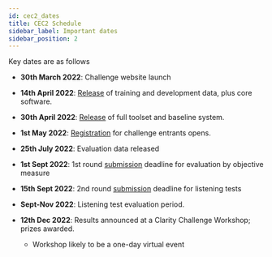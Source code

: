 ```yaml
---
id: cec2_dates
title: CEC2 Schedule
sidebar_label: Important dates
sidebar_position: 2
---
```


Key dates are as follows

- **30th March 2022**: Challenge website launch  
- **14th April 2022**: [Release](./cec2_download) of training and development data, plus core software.
- **30th April 2022**: [Release](./cec2_download) of full toolset and baseline system.
- **1st May 2022**: [Registration](./taking_part/cec2_registration) for challenge entrants opens.
- **25th July 2022**: Evaluation data released
- **1st Sept 2022**: 1st round [submission](./taking_part/cec2_submission) deadline for evaluation by objective measure

- **15th Sept 2022**: 2nd round [submission](./taking_part/cec2_submission) deadline for listening tests

- **Sept-Nov 2022**: Listening test evaluation period.
- **12th Dec 2022**:  Results announced at a Clarity Challenge Workshop; prizes awarded.
  - Workshop likely to be a one-day virtual event

